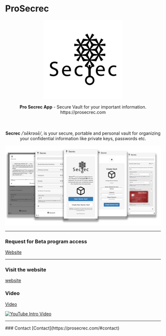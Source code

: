# ProSecrec

<p align="center">
  <img src="SecrecIcon.png" height="256px" alt="Secrec Icon">
</p>

<p align="center">
  <b>Pro Secrec App</b> - Secure Vault for your important information. https://prosecrec.com <br></br><br></br> <b>Secrec</b> <i>/ˈsēkrəsē/</i>, is your secure, portable and personal vault for organizing your confidential information like private keys, passwords etc.

<p align="center">

![Secrec App Screenshot](ProSecrec-Flyer.png)

<hr/>

### Request for Beta program access
[Website](mailto:contact@prosecrec.com?subject=sign-up%20request%20for%20Secrec%20beta)

<hr/>

### Visit the website
[website](https://prosecrec.com)

### Video
[Video](https://prosecrec.com/#download)

[![YouTube Intro Video](https://img.youtube.com/vi/X1GcGkUBI28/0.jpg)](https://www.youtube.com/watch?v=X1GcGkUBI28)


<hr/>
### Contact
[Contact](https://prosecrec.com/#contact)
